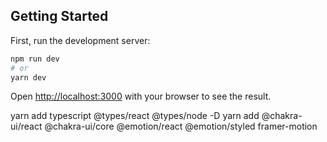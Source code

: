 ## Getting Started

First, run the development server:

```bash
npm run dev
# or
yarn dev
```

Open [http://localhost:3000](http://localhost:3000) with your browser to see the result.

yarn add typescript @types/react @types/node -D
yarn add @chakra-ui/react @chakra-ui/core @emotion/react @emotion/styled framer-motion